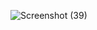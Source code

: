 ![Screenshot (39)](https://github.com/user-attachments/assets/c3efa833-bbc3-4e1d-bb9b-1219dbccc259)
